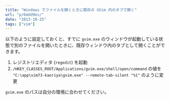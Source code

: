 ```yaml
---
title: "Windows でファイルを開くときに既存の GVim 内のタブで開く"
url: "p/6mdd9es/"
date: "2013-10-25"
tags: ["vim"]
---
```


以下のように設定しておくと、すでに `gvim.exe` のウィンドウが起動している状態で別のファイルを開いたときに、既存ウィンドウ内のタブとして開くことができます。

1. レジストリエディタ (`regedit`) を起動
2. `/HKEY_CLASSES_ROOT/Applications/gvim.exe/shell/open/command` の値を `"C:\app\vim73-kaoriya\gvim.exe" --remote-tab-silent "%1"` のように変更

`gvim.exe` のパスは自分の環境に合わせてください。

